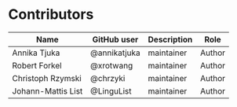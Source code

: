 # Contributors

Name               | GitHub user | Description | Role
---                | ---         | --- | --- 
Annika Tjuka | @annikatjuka | maintainer | Author
Robert Forkel | @xrotwang | maintainer | Author
Christoph Rzymski   | @chrzyki         | maintainer   | Author
Johann-Mattis List | @LinguList  | maintainer | Author



